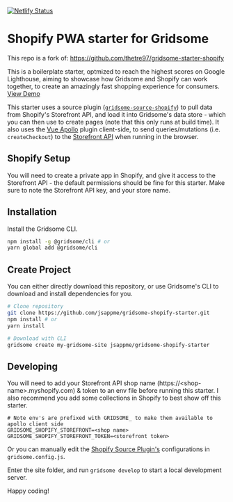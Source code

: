 [![Netlify Status](https://api.netlify.com/api/v1/badges/d38cd58f-ae41-48e5-8881-85bdd4357695/deploy-status)](https://app.netlify.com/sites/gridsome-shopify/deploys)

# Shopify PWA starter for Gridsome

This repo is a fork of: https://github.com/thetre97/gridsome-starter-shopify 

This is a boilerplate starter, optmized to reach the highest scores on Google Lighthouse, aiming to showcase how Gridsome and Shopify can work together, to create an amazingly fast shopping experience for consumers. [View Demo](https://gridsome-shopify.netlify.com)

This starter uses a source plugin ([`gridsome-source-shopify`](https://gridsome.org/plugins/gridsome-source-shopify)) to pull data from Shopify's Storefront API, and load it into Gridsome's data store - which you can then use to create pages (note that this only runs at build time).
It also uses the [Vue Apollo](https://apollo.vuejs.org) plugin client-side, to send queries/mutations (i.e. `createCheckout`) to the [Storefront API](https://help.shopify.com/en/api/storefront-api) when running in the browser.

## Shopify Setup

You will need to create a private app in Shopify, and give it access to the Storefront API - the default permissions should be fine for this starter.
Make sure to note the Storefront API key, and your store name.

## Installation

Install the Gridsome CLI.

```bash
npm install -g @gridsome/cli # or
yarn global add @gridsome/cli
```

## Create Project

You can either directly download this repository, or use Gridsome's CLI to download and install dependencies for you.

```bash
# Clone repository
git clone https://github.com/jsappme/gridsome-shopify-starter.git
npm install # or
yarn install

# Download with CLI
gridsome create my-gridsome-site jsappme/gridsome-shopify-starter
```

## Developing

You will need to add your Storefront API shop name (https://\<shop-name\>.myshopify.com) & token to an env file before running this starter.
I also recommend you add some collections in Shopify to best show off this starter.

```
# Note env's are prefixed with GRIDSOME_ to make them available to apollo client side
GRIDSOME_SHOPIFY_STOREFRONT=<shop name>
GRIDSOME_SHOPIFY_STOREFRONT_TOKEN=<storefront token>
```

Or you can manually edit the [Shopify Source Plugin's](https://gridsome.org/plugins/gridsome-source-shopify) configurations in `gridsome.config.js`.

Enter the site folder, and run `gridsome develop` to start a local development server.

Happy coding!
